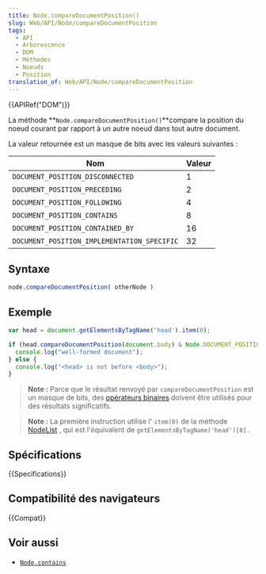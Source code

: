 ```yaml
---
title: Node.compareDocumentPosition()
slug: Web/API/Node/compareDocumentPosition
tags:
  - API
  - Arborescence
  - DOM
  - Méthodes
  - Noeuds
  - Position
translation_of: Web/API/Node/compareDocumentPosition
---
```


{{APIRef("DOM")}}

La méthode **`Node.compareDocumentPosition()`**compare la position du noeud courant par rapport à un autre noeud dans tout autre document.

La valeur retournée est un masque de bits avec les valeurs suivantes :

| Nom                                         | Valeur |
| ------------------------------------------- | ------ |
| `DOCUMENT_POSITION_DISCONNECTED`            | 1      |
| `DOCUMENT_POSITION_PRECEDING`               | 2      |
| `DOCUMENT_POSITION_FOLLOWING`               | 4      |
| `DOCUMENT_POSITION_CONTAINS`                | 8      |
| `DOCUMENT_POSITION_CONTAINED_BY`            | 16     |
| `DOCUMENT_POSITION_IMPLEMENTATION_SPECIFIC` | 32     |

## Syntaxe

```js
node.compareDocumentPosition( otherNode )
```

## Exemple

```js
var head = document.getElementsByTagName('head').item(0);

if (head.compareDocumentPosition(document.body) & Node.DOCUMENT_POSITION_FOLLOWING) {
  console.log("well-formed document");
} else {
  console.log("<head> is not before <body>");
}
```

> **Note :** Parce que le résultat renvoyé par `compareDocumentPosition` est un masque de bits, des [opérateurs binaires](/fr/docs/Web/JavaScript/Reference/Op%C3%A9rateurs/Op%C3%A9rateurs_binaires) doivent être utilisés pour des résultats significatifs.

> **Note :** La première instruction utilise l' `item(0)` de la méthode [NodeList](/fr/docs/Web/API/NodeList/item) , qui est l'équivalent de `getElementsByTagName('head')[0].`

## Spécifications

{{Specifications}}

## Compatibilité des navigateurs

{{Compat}}

## Voir aussi

- [`Node.contains`](/fr/docs/Web/API/Node/contains)
